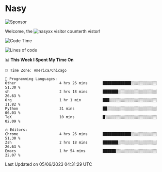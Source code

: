 # Nasy

<!--
<p align="center">
<img height="200" src="https://github-readme-stats.vercel.app/api?username=nasyxx&count_private=true&show_icons=true&theme=dracula&include_all_commits=true"/>
<img height="200" src="https://github-readme-stats.vercel.app/api/top-langs/?username=nasyxx&theme=dracula&hide=html,jupyter+notebook&count_private=true&show_icons=true"/>
</p>

  
----------------
-->

![Sponsor](https://img.shields.io/static/v1.svg?label=Sponsor&message=%E2%9D%A4&logo=GitHub&style=flat&color=pink)
 
Welcome, the ![nasyxx visitor counter](https://count.getloli.com/get/@nasyxx?theme=rule34)th vistor!
 
<!--START_SECTION:waka-->
![Code Time](http://img.shields.io/badge/Code%20Time-3%2C553%20hrs%2058%20mins-blue)

![Lines of code](https://img.shields.io/badge/From%20Hello%20World%20I%27ve%20Written-6.3%20million%20lines%20of%20code-blue)

📊 **This Week I Spent My Time On** 

```text
🕑︎ Time Zone: America/Chicago

💬 Programming Languages: 
Other                    4 hrs 26 mins       █████████████░░░░░░░░░░░░   51.30 % 
sh                       2 hrs 18 mins       ███████░░░░░░░░░░░░░░░░░░   26.63 % 
Org                      1 hr 1 min          ███░░░░░░░░░░░░░░░░░░░░░░   11.82 % 
Python                   31 mins             ██░░░░░░░░░░░░░░░░░░░░░░░   06.03 % 
TeX                      10 mins             █░░░░░░░░░░░░░░░░░░░░░░░░   02.09 % 

🔥 Editors: 
Chrome                   4 hrs 26 mins       █████████████░░░░░░░░░░░░   51.30 % 
Zsh                      2 hrs 18 mins       ███████░░░░░░░░░░░░░░░░░░   26.63 % 
Emacs                    1 hr 54 mins        ██████░░░░░░░░░░░░░░░░░░░   22.07 % 
```


 Last Updated on 05/06/2023 04:31:29 UTC
<!--END_SECTION:waka-->

<!-- ![visitors](https://visitor-badge.laobi.icu/badge?page_id=nasyxx.nasyxx) -->
